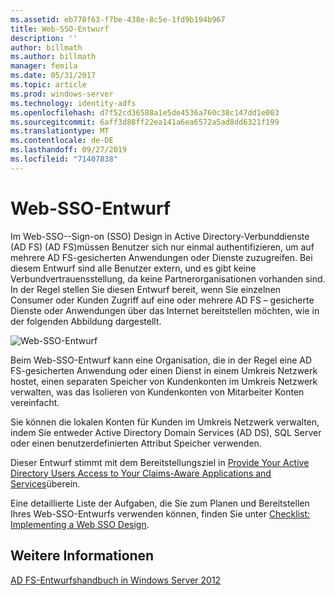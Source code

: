 ```yaml
---
ms.assetid: eb778f63-f7be-438e-8c5e-1fd9b194b967
title: Web-SSO-Entwurf
description: ''
author: billmath
ms.author: billmath
manager: femila
ms.date: 05/31/2017
ms.topic: article
ms.prod: windows-server
ms.technology: identity-adfs
ms.openlocfilehash: d7f52cd36588a1e5de4536a760c38c147dd1e003
ms.sourcegitcommit: 6aff3d88ff22ea141a6ea6572a5ad8dd6321f199
ms.translationtype: MT
ms.contentlocale: de-DE
ms.lasthandoff: 09/27/2019
ms.locfileid: "71407838"
---
```

# <a name="web-sso-design"></a>Web-SSO-Entwurf

Im Web-SSO-\-Sign\-on \(SSO\) Design in Active Directory-Verbunddienste (AD FS) \(AD FS\)müssen Benutzer sich nur einmal authentifizieren, um auf mehrere AD FS\-gesicherten Anwendungen oder Dienste zuzugreifen. Bei diesem Entwurf sind alle Benutzer extern, und es gibt keine Verbundvertrauensstellung, da keine Partnerorganisationen vorhanden sind. In der Regel stellen Sie diesen Entwurf bereit, wenn Sie einzelnen Consumer oder Kunden Zugriff auf eine oder mehrere AD FS – gesicherte Dienste oder Anwendungen über das Internet bereitstellen möchten, wie in der folgenden Abbildung dargestellt.  
  
![Web-SSO-Entwurf](media/adfs2_WebSSODesign.gif)  
  
Beim Web-SSO-Entwurf kann eine Organisation, die in der Regel eine AD FS\-gesicherten Anwendung oder einen Dienst in einem Umkreis Netzwerk hostet, einen separaten Speicher von Kundenkonten im Umkreis Netzwerk verwalten, was das Isolieren von Kundenkonten von Mitarbeiter Konten vereinfacht.  
  
Sie können die lokalen Konten für Kunden im Umkreis Netzwerk verwalten, indem Sie entweder Active Directory Domain Services \(AD DS\), SQL Server oder einen benutzerdefinierten Attribut Speicher verwenden.  
  
Dieser Entwurf stimmt mit dem Bereitstellungsziel in [Provide Your Active Directory Users Access to Your Claims-Aware Applications and Services](Provide-Your-Active-Directory-Users-Access-to-Your-Claims-Aware-Applications-and-Services.md)überein.  
  
Eine detaillierte Liste der Aufgaben, die Sie zum Planen und Bereitstellen Ihres Web-SSO-Entwurfs verwenden können, finden Sie unter [Checklist: Implementing a Web SSO Design](../../ad-fs/deployment/Checklist--Implementing-a-Web-SSO-Design.md).  
  
## <a name="see-also"></a>Weitere Informationen
[AD FS-Entwurfshandbuch in Windows Server 2012](AD-FS-Design-Guide-in-Windows-Server-2012.md)
